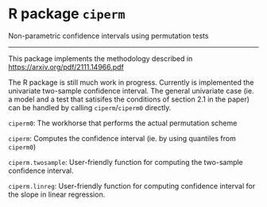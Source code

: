 # R package ```ciperm```
Non-parametric confidence intervals using permutation tests

----
This package implements the methodology described in https://arxiv.org/pdf/2111.14966.pdf

The R package is still much work in progress. Currently is implemented the univariate two-sample confidence interval. 
The general univariate case (ie. a model and a test that satisifes the conditions of section 2.1 in the paper) can be handled by calling ```ciperm```/```ciperm0``` directly.

```ciperm0```: The workhorse that performs the actual permutation scheme

```ciperm```: Computes the confidence interval 
(ie. by using quantiles from ```ciperm0```)

```ciperm.twosample```: 
User-friendly function for computing the two-sample confidence interval. 

```ciperm.linreg```: 
User-friendly function for computing confidence interval for the slope in linear regression. 